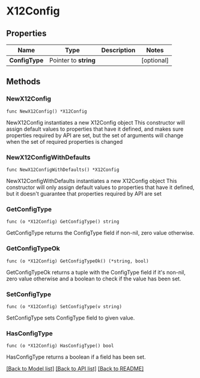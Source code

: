 # X12Config

## Properties

Name | Type | Description | Notes
------------ | ------------- | ------------- | -------------
**ConfigType** | Pointer to **string** |  | [optional] 

## Methods

### NewX12Config

`func NewX12Config() *X12Config`

NewX12Config instantiates a new X12Config object
This constructor will assign default values to properties that have it defined,
and makes sure properties required by API are set, but the set of arguments
will change when the set of required properties is changed

### NewX12ConfigWithDefaults

`func NewX12ConfigWithDefaults() *X12Config`

NewX12ConfigWithDefaults instantiates a new X12Config object
This constructor will only assign default values to properties that have it defined,
but it doesn't guarantee that properties required by API are set

### GetConfigType

`func (o *X12Config) GetConfigType() string`

GetConfigType returns the ConfigType field if non-nil, zero value otherwise.

### GetConfigTypeOk

`func (o *X12Config) GetConfigTypeOk() (*string, bool)`

GetConfigTypeOk returns a tuple with the ConfigType field if it's non-nil, zero value otherwise
and a boolean to check if the value has been set.

### SetConfigType

`func (o *X12Config) SetConfigType(v string)`

SetConfigType sets ConfigType field to given value.

### HasConfigType

`func (o *X12Config) HasConfigType() bool`

HasConfigType returns a boolean if a field has been set.


[[Back to Model list]](../README.md#documentation-for-models) [[Back to API list]](../README.md#documentation-for-api-endpoints) [[Back to README]](../README.md)


